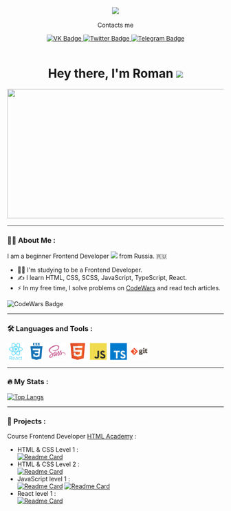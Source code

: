 <div id="header" align="center">
  <img src="https://media.giphy.com/media/8UGoPjDUAl91POg0yS/giphy.gif" width="100"/>
  <p>Contacts me</p>
  <div id="badges">
    <a href="https://vk.com/core2r">
      <img src="https://img.shields.io/badge/%D0%92%D0%9A%D0%9E%D0%9D%D0%A2%D0%90%D0%9A%D0%A2%D0%95-blue?logo=vk&logoColor=white&style=appveyor" alt="VK Badge"/>
    </a>
    <a href="mailto:roman199630@gmail.com">
      <img src="https://img.shields.io/badge/gmail-red?logo=gmail&logoColor=white&style=appveyor" alt="Twitter Badge"/>
    </a>
    <a href="https://t.me/Skeletor2">
      <img src="https://img.shields.io/badge/telegram-blue?logo=telegram&logoColor=white&style=appveyor" alt="Telegram Badge"/>
    </a>
  </div>
  <img src="https://komarev.com/ghpvc/?username=Core2-00&style=flat-square&color=blue" alt=""/>
  <h1>
    Hey there, I'm Roman
    <img src="https://media.giphy.com/media/hvRJCLFzcasrR4ia7z/giphy.gif" width="30px"/>
  </h1>
</div>
<div align="center">
  <img src="https://media.giphy.com/media/dWesBcTLavkZuG35MI/giphy.gif" width="600" height="300"/>
</div>

---

### :man_technologist: About Me :
I am a beginner Frontend Developer <img src="https://media.giphy.com/media/8zldD29JNeLRK/giphy.gif" width="40"> from Russia. :ru:
- :man_student: I'm studying to be a Frontend Developer.
- :writing_hand: I learn HTML, CSS, SCSS, JavaScript, TypeScript, React.
- :zap: In my free time, I solve problems on <a href="https://www.codewars.com/users/Core2-0">CodeWars</a> and read tech articles.
<img src="https://www.codewars.com/users/Core2-0/badges/large" alt="CodeWars Badge" />

---

### :hammer_and_wrench: Languages and Tools :
<div>
  <img src="https://github.com/devicons/devicon/blob/master/icons/react/react-original-wordmark.svg" title="React" alt="React" width="40" height="40"/>&nbsp;
  <img src="https://github.com/devicons/devicon/blob/master/icons/css3/css3-plain-wordmark.svg"  title="CSS3" alt="CSS" width="40" height="40"/>&nbsp;
  <img src="https://github.com/devicons/devicon/blob/master/icons/sass/sass-original.svg" title="SASS" alt="SASS" width="40" heigth="40"/>&nbsp;
  <img src="https://github.com/devicons/devicon/blob/master/icons/html5/html5-original.svg" title="HTML5" alt="HTML" width="40" height="40"/>&nbsp;
  <img src="https://github.com/devicons/devicon/blob/master/icons/javascript/javascript-original.svg" title="JavaScript" alt="JavaScript" width="40" height="40"/>&nbsp;
  <img src="https://github.com/devicons/devicon/blob/master/icons/typescript/typescript-original.svg" title="TypeScript" alt="TypeScript" width="40" height="40"/>&nbsp;
  <img src="https://github.com/devicons/devicon/blob/master/icons/git/git-original-wordmark.svg" title="Git" **alt="Git" width="40" height="40"/>
</div>

---

### :fire: My Stats :
[![Top Langs](https://github-readme-stats.vercel.app/api/top-langs/?username=Core2-0&layout=compact&theme=vision-friendly-dark)](https://github.com/anuraghazra/github-readme-stats)

---

### :file_folder: Projects :
Course Frontend Developer [HTML Academy](https://htmlacademy.ru/profession/frontender) :
- HTML & CSS Level 1 :  
[![Readme Card](https://github-readme-stats.vercel.app/api/pin/?username=Core2-0&repo=HTML-Academy_Nerds)](https://github.com/Core2-0/HTML-Academy_Nerds)
- HTML & CSS Level 2 :  
[![Readme Card](https://github-readme-stats.vercel.app/api/pin/?username=Core2-0&repo=HTML-Academy_Cat-Energy)](https://github.com/Core2-0/HTML-Academy_Cat-Energy)
- JavaScript level 1 :  
[![Readme Card](https://github-readme-stats.vercel.app/api/pin/?username=Core2-0&repo=HTML-Academy_Keksobooking)](https://github.com/Core2-0/HTML-Academy_Keksobooking)
[![Readme Card](https://github-readme-stats.vercel.app/api/pin/?username=Core2-0&repo=HTML-Academy_Kekstagram)](https://github.com/Core2-0/HTML-Academy_Kekstagram)
- React level 1 :  
[![Readme Card](https://github-readme-stats.vercel.app/api/pin/?username=Core2-0&repo=HTML-Academy_Farmer-products-Store)](https://github.com/Core2-0/HTML-Academy_Farmer-products-Store)
